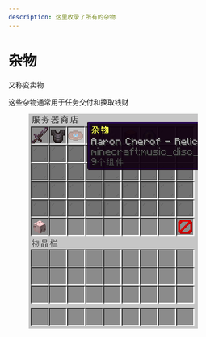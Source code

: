 ```yaml
---
description: 这里收录了所有的杂物
---
```


# 杂物

又称变卖物

这些杂物通常用于任务交付和换取钱财

<figure><img src="../../.gitbook/assets/image (45).png" alt=""><figcaption></figcaption></figure>
